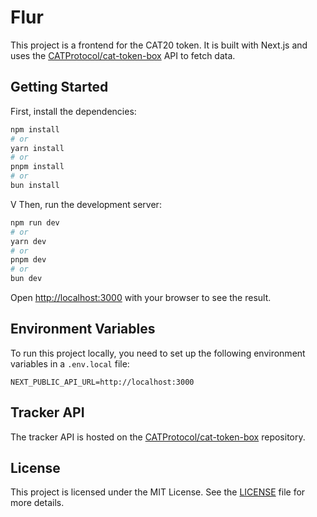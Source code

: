 # Flur

This project is a frontend for the CAT20 token. It is built with Next.js and uses the [CATProtocol/cat-token-box](https://github.com/CATProtocol/cat-token-box) API to fetch data.

## Getting Started

First, install the dependencies:

```bash
npm install
# or
yarn install
# or
pnpm install
# or
bun install
```
V
Then, run the development server:

```bash
npm run dev
# or
yarn dev
# or
pnpm dev
# or
bun dev
```

Open [http://localhost:3000](http://localhost:3000) with your browser to see the result.

## Environment Variables

To run this project locally, you need to set up the following environment variables in a `.env.local` file:

```
NEXT_PUBLIC_API_URL=http://localhost:3000
```

## Tracker API

The tracker API is hosted on the [CATProtocol/cat-token-box](https://github.com/CATProtocol/cat-token-box) repository.

## License

This project is licensed under the MIT License. See the [LICENSE](LICENSE) file for more details.